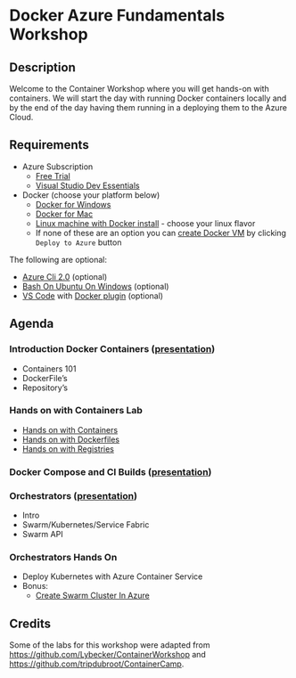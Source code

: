 # Docker Azure Fundamentals Workshop

## Description 
Welcome to the Container Workshop where you will get hands-on with containers. We will start the day with running Docker containers locally and by the end of the day having them running in a deploying them to the Azure Cloud.

## Requirements

- Azure Subscription
   - [Free Trial](https://azure.microsoft.com/en-us/free/)
   - [Visual Studio Dev Essentials](https://azure.microsoft.com/en-us/pricing/member-offers/vs-dev-essentials/)
- Docker (choose your platform below)
   - [Docker for Windows](https://docs.docker.com/docker-for-windows/install/) 
   - [Docker for Mac](https://docs.docker.com/docker-for-mac/install/)
   - [Linux machine with Docker install](https://docs.docker.com/engine/installation/#supported-platforms) - choose your linux flavor
   - If none of these are an option you can [create Docker VM](https://github.com/Azure/azure-quickstart-templates/tree/master/docker-simple-on-ubuntu) by clicking ```Deploy to Azure``` button

The following are optional:

- [Azure Cli 2.0](https://docs.microsoft.com/en-us/cli/azure/install-azure-cli) (optional)
- [Bash On Ubuntu On Windows](https://msdn.microsoft.com/en-us/commandline/wsl/install_guide) (optional)
- [VS Code](https://code.visualstudio.com/) with [Docker plugin](https://marketplace.visualstudio.com/items?itemName=PeterJausovec.vscode-docker) (optional)

## Agenda 
### Introduction Docker Containers ([presentation](https://github.com/jsturtevant/docker-azure-fundamentals-workshop/blob/master/presentations/Introduction-to-Docker.pptx))
- Containers 101
- DockerFile’s 
- Repository’s 
   
### Hands on with Containers Lab 
- [Hands on with Containers](labs/lab1/Hands-on-with-containers.md)
- [Hands on with Dockerfiles](labs/lab1/Hands-on-with-dockerfiles.md)
- [Hands on with Registries](labs/lab1/Hands-on-with-registries.md)
    
### Docker Compose and CI Builds ([presentation](https://github.com/jsturtevant/docker-azure-fundamentals-workshop/blob/master/presentations/Compose-and-BuildProcess.pptx))

### Orchestrators ([presentation](https://github.com/jsturtevant/docker-azure-fundamentals-workshop/blob/master/presentations/Orchestrators.pptx))
- Intro 
- Swarm/Kubernetes/Service Fabric 
- Swarm API 
    
### Orchestrators Hands On 
- Deploy Kubernetes with Azure Container Service 
- Bonus: 
    - [Create Swarm Cluster In Azure](https://github.com/billpratt/docker-azure-workshop/blob/master/deploy-docker-swarm.md)




## Credits

Some of the labs for this workshop were adapted from https://github.com/Lybecker/ContainerWorkshop and https://github.com/tripdubroot/ContainerCamp.  
